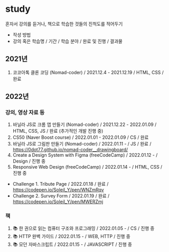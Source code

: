 # study
혼자서 강의를 듣거나, 책으로 학습한 것들의 진척도를 적어두기 

- 작성 방법
- 강의 혹은 학습명 / 기간 / 학습 분야 / 완료 및 진행 / 결과물

## 2021년 
1. 코코아톡 클론 코딩 (Nomad-coder) / 2021.12.4 - 2021.12.19 / HTML, CSS / 완료

## 2022년

### 강의, 영상 자료 등
1. 바닐라 JS로 크롬 앱 만들기 (Nomad-coder) / 2021.12.22 - 2022.01.09 / HTML, CSS, JS / 완료 (추가적인 개발 진행 중)
2. CS50 (Naver Boost course) / 2022.01.01 - 2022.01.09 / CS / 완료
3. 바닐라 JS로 그림판 만들기 (Nomad-coder) / 2022.01.11 - / JS / 완료 / https://0dot77.github.io/nomad-coder__drawingboard/
4. Create a Design System with Figma (freeCodeCamp) / 2022.01.12 - / Design / 진행 중
5. Responsive Web Design (freeCodeCamp) / 2022.01.14 - / HTML, CSS / 진행 중
  - Challenge 1. Tribute Page / 2022.01.18 / 완료 / https://codepen.io/Soleil_Y/pen/WNZmRqv
  - Challenge 2. Survey Form / 2022.01.19 / 완료 / https://codepen.io/Soleil_Y/pen/MWERZmj

### 책
1. 📚 한 권으로 읽는 컴퓨터 구조와 프로그래밍 / 2022.01.05 - / CS / 진행 중
2. 📚 HTTP 완벽 가이드 / 2022.01.15 - / WEB, HTTP / 진행 중
3. 📚 모던 자바스크립트 / 2022.01.15 - / JAVASCRIPT / 진행 중
